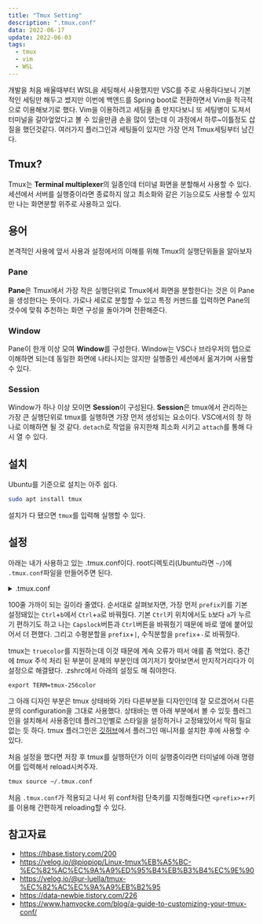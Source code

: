 ```yaml
---
title: "Tmux Setting"
description: ".tmux.conf"
data: 2022-06-17
update: 2022-06-03
tags:
  - tmux
  - vim
  - WSL
---
```


개발을 처음 배울때부터 WSL을 세팅해서 사용했지만 VSC를 주로 사용하다보니 기본적인 세팅만 해두고 썼지만 이번에 백엔드를 Spring boot로 전환하면서 Vim을 적극적으로 이용해보기로 했다.
Vim을 이용하려고 세팅을 좀 만지다보니 또 세팅병이 도져서 터미널을 갈아엎었다고 볼 수 있을만큼 손을 많이 댔는데 이 과정에서 하루~이틀정도 삽질을 했던것같다.
여러가지 플러그인과 세팅들이 있지만 가장 먼저 Tmux세팅부터 남긴다.

## Tmux?

Tmux는 **Terminal multiplexer**의 일종인데 터미널 화면을 분할해서 사용할 수 있다.
세션에서 서버를 실행중이라면 종료하지 않고 최소화와 같은 기능으로도 사용할 수 있지만 나는 화면분할 위주로 사용하고 있다.

## 용어

본격적인 사용에 앞서 사용과 설정에서의 이해를 위해 Tmux의 실행단위들을 알아보자  

### Pane

**Pane**은 Tmux에서 가장 작은 실행단위로 Tmux에서 화면을 분할한다는 것은 이 Pane을 생성한다는 뜻이다.
가로나 세로로 분할할 수 있고 특정 커맨드를 입력하면 Pane의 갯수에 맞춰 추천하는 화면 구성을 돌아가며 전환해준다.

### Window

Pane이 한개 이상 모여 **Window**를 구성한다.
Window는 VSC나 브라우저의 탭으로 이해하면 되는데 동일한 화면에 나타나지는 않지만 실행중인 세션에서 옮겨가며 사용할 수 있다.

### Session

Window가 하나 이상 모이면 **Session**이 구성된다.
**Session**은 tmux에서 관리하는 가장 큰 실행단위로 tmux를 실행하면 가장 먼저 생성되는 요소이다.
VSC에서의 창 하나로 이해하면 될 것 같다.
`detach`로 작업을 유지한채 최소화 시키고 `attach`를 통해 다시 열 수 있다.

## 설치

Ubuntu를 기준으로 설치는 아주 쉽다.

```bash
sudo apt install tmux
```

설치가 다 됐으면 `tmux`를 입력해 실행할 수 있다.

## 설정

아래는 내가 사용하고 있는 .tmux.conf이다.
root디렉토리(Ubuntu라면 `~/`)에 `.tmux.conf`파일을 만들어주면 된다.

<details>
<summary>.tmux.conf</summary>

```conf
# rmap prefix from 'C-b' to 'C-a'
unbind C-b
unbind C-Space
set-option -g prefix C-a
bind-key C-a send-prefix

# split panes using | and -
bind | split-window -h
bind - split-window -v
unbind '"'
unbind %

# reload config file
bind r source-file ~/.tmux.conf\; display-message "Config reloaded."

# switch panes using Alt-arrow without prefix
bind -n M-Left select-pane -L
bind -n M-Right select-pane -R
bind -n M-Up select-pane -U
bind -n M-Down select-pane -D

# vim setting
is_vim="ps-o state= -o comm= -t '#{pane_tty}' \
    | grep -iqE '^[^TXZ ]+ +(\\S+\\/)?g?(view|n?vim?x?)(diff)?$'"

bind-key -n C-h  if-shell  "$is_vim"  "send-keys C-h"  "select-pane -L"
bind-key -n C-j   if-shell  "$is_vim"  "send-keys C-j"   "select-pane -D"
bind-key -n C-k  if-shell  "$is_vim"  "send-keys C-k"  "select-pane -U"
bind-key -n C-l   if-shell  "$is_vim"  "send-keys C-l"   "select-pane -R"
bind-key -n C-\   if-shell  "$is_vim"  "send-keys C-\\"  "select-pane -l" 

# Enable mouse control (clickable windows, panes, resizable panes)
set -g mouse on

# don't rename windows automatically
set-option -g allow-rename off

# tmux
set-option -sg escape-time 10
set-option -g default-terminal 'tmux-256color'
set-option -ga terminal-overrides ',*256col*:Tc'
set-option -g focus-events on

######################################
###########Design change##############
######################################

## loud or quiet?
set-option -g visual-activity off
set-option -g visual-bell off
set-option -g visual-silence off
set-window-option -g monitor-activity on
set-option -g bell-action none

# modes
setw -g clock-mode-colour colour5
setw -g mode-style bold
setw -g mode-style fg=colour1
setw -g mode-style bg=colour18

# panes
set -g pane-border-style bg=colour0
set -g pane-border-style fg=colour255
set -g pane-active-border-style bg=colour242
set -g pane-active-border-style fg=colour83

# statusbar
set -g status-position bottom
set -g status-justify left
set -g status-bg colour18
set -g status-fg colour137
set -g window-status-style dim
set -g status-left "#{?client_prefix,Ω,ω}"
set -g status-right "#{cpu_bg_color} CPU: #{cpu_icon} #{cpu_percentage} | #[fg=colour233,bg=colour19,bold] %d/%m #[fg=colour233,bg=colour8,bold] %H:%M:%S "
set -g status-right-length 120
set -g status-left-length 20

setw -g window-status-current-style fg=colour1
setw -g window-status-current-style bg=colour18
setw -g window-status-current-style bold
setw -g window-status-current-format ' #I#[fg=colour249]:#[fg=colour255]#W#[fg=colour248]#F '
setw -g window-status-style fg=colour9
setw -g window-status-style bg=colour18
setw -g window-status-style none
setw -g window-status-format ' #I#[fgcolour237]:#[fg=colour250]#W#[fg=colour244]#F 'e

# List of plugins
set -g @plugin 'tmux-plugins/tpm'
set -g @plugin 'tmux-plugins/tmux-sensible'
set -g @plugin 'tmux-plugins/tmux-cpu'
set -g @plugin 'egel/tmux-gruvbox'

set -g @tmux-gruvbox 'dark'

# Initialize TMUX plugin manager (keep this line at the very bottom of tmux.conf)
run '~/.tmux/plugins/tpm/tpm'
```

</details>

100줄 가까이 되는 길이라 줄였다. 순서대로 살펴보자면, 가장 먼저 `prefix`키를 기본 설정돼있는 `Ctrl`+`b`에서 `Ctrl`+`a`로 바꿔줬다.
기본 `Ctrl`키 위치에서도 `b`보다 `a`가 누르기 편하기도 하고 나는 `Capslock`버튼과 `Ctrl`버튼을 바꿔줬기 때문에 바로 옆에 붙어있어서 더 편했다.
그리고 수평분할을 `prefix`+`|`, 수직분할을 `prefix`+`-`로 바꿔줬다.

tmux는 `truecolor`를 지원하는데 이것 때문에 계속 오류가 떠서 애를 좀 먹었다.
중간에 _tmux_ 주석 처리 된 부분이 문제의 부분인데 여기저기 찾아보면서 만지작거리다가 이 설정으로 해결됐다.
.zshrc에서 아래의 설정도 해 줘야한다.

```zshrc
export TERM=tmux-256color
```

그 아래 디자인 부분은 tmux 상태바와 기타 다른부분들 디자인인데 잘 모르겠어서 다른 분의 configuration을 그대로 사용했다.
상태바는 맨 아래 부분에서 볼 수 있듯 플러그인을 설치해서 사용중인데 플러그인별로 스타일을 설정하거나 고정돼있어서 딱히 필요없는 듯 하다.
tmux 플러그인은 [깃허브](https://github.com/tmux-plugins/tpm)에서 플러그인 매니저를 설치한 후에 사용할 수 있다.

처음 설정을 했다면 저장 후 tmux를 실행하던가 이미 실행중이라면 터미널에 아래 명령어를 입력해서 reload시켜주자.

```bash
tmux source ~/.tmux.conf
```

처음 `.tmux.conf`가 적용되고 나서 위 conf처럼 단축키를 지정해줬다면 `<prefix>`+`r`키를 이용해 간편하게 reloading할 수 있다.

## 참고자료

- <https://hbase.tistory.com/200>
- <https://velog.io/@piopiop/Linux-tmux%EB%A5%BC-%EC%82%AC%EC%9A%A9%ED%95%B4%EB%B3%B4%EC%9E%90>
- <https://velog.io/@ur-luella/tmux-%EC%82%AC%EC%9A%A9%EB%B2%95>
- <https://data-newbie.tistory.com/226>
- <https://www.hamvocke.com/blog/a-guide-to-customizing-your-tmux-conf/>

